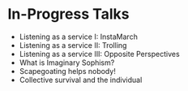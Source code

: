 # In-Progress Talks

* Listening as a service I: InstaMarch
* Listening as a service II: Trolling
* Listening as a service III: Opposite Perspectives
* What is Imaginary Sophism?
* Scapegoating helps nobody!
* Collective survival and the individual 
